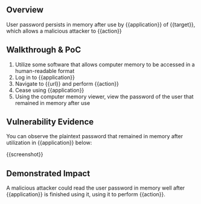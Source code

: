 ## Overview
<!--
Provide a 1-2 sentence description - see http://cveproject.github.io/docs/content/key-details-phrasing.pdf for tips

This format is a good guide:
[VULNTYPE] in [COMPONENT] in [APPLICATION] allows [ATTACKER] to [IMPACT] via [VECTOR]


-->
User password persists in memory after use by {{application}} of {{target}}, which allows a malicious attacker to {{action}}

## Walkthrough & PoC      
<!--
Provide a step-by-step walkthrough on how to access the vulnerable injection point, and how to exploit the vulnerability.
Adding a dot-pointed walkthrough with relevant screenshots will speed triage time and result in faster rewards!

Example:

1. Login to in-scope asset at <www.inscope.com/login>
1. Browse to account page
1. Modify ID token to add single quote
1. View error which states 'SQL Syntax Error'
1. Replace ID value with `1' waitfor delay '00:00:10'; `
-->
1. Utilize some software that allows computer memory to be accessed in a human-readable format
1. Log in to {{application}}
1. Navigate to {{url}} and perform {{action}}
1. Cease using {{application}}
1. Using the computer memory viewer, view the password of the user that remained in memory after use


## Vulnerability Evidence
<!--
Your submission MUST include evidence of the vulnerability and not be theoretical in nature.

For a user password that remained in memory, please include a screenshot or video that demonstrates that the user password is kept in memory after the application has ceased utilizing it.
-->

You can observe the plaintext password that remained in memory after utilization in {{application}} below:

{{screenshot}}

## Demonstrated Impact
<!--
Attempt to abuse the user password in memory further by attempting to use the password to perform additional actions (such as an account takeover). If this is possible, provide a full proof-of-concept here.
-->

A malicious attacker could read the user password in memory well after {{application}} is finished using it, using it to perform {{action}}.
